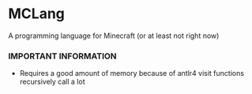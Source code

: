 # MCLang
A programming language for Minecraft (or at least not right now)

### IMPORTANT INFORMATION
- Requires a good amount of memory because of antlr4 visit functions recursively call a lot
